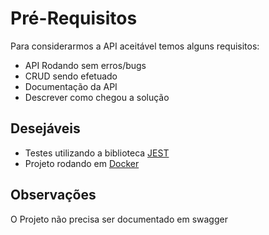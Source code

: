 # Pré-Requisitos

Para considerarmos a API aceitável temos alguns requisitos:

- API Rodando sem erros/bugs
- CRUD sendo efetuado
- Documentação da API
- Descrever como chegou a solução 

## Desejáveis
- Testes utilizando a biblioteca [JEST](https://jestjs.io/docs/getting-started)
- Projeto rodando em [Docker](https://docs.docker.com/)

## Observações

O Projeto não precisa ser documentado em swagger